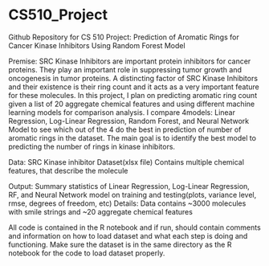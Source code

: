 # CS510_Project
Github Repository for CS 510 Project: Prediction of Aromatic Rings for Cancer Kinase Inhibitors Using Random Forest Model

Premise: SRC Kinase Inhibitors are important protein inhibitors for cancer proteins. They play an important role in suppressing tumor growth and oncogenesis in tumor proteins. A distincting factor of SRC Kinase Inhibitors and their existence is their ring count
and it acts as a very important feature for these molecules. In this project, I plan on predicting aromatic ring count given a list of 20 aggregate chemical features 
and using different machine learning models for comparison analysis. I compare 4models: Linear Regression, Log-Linear Regression, Random Forest, and Neural Network Model to see which out of the 4 do the best in prediction of number of aromatic rings in the dataset. The main goal is to identify the best model to predicting the number of rings in kinase inhibitors.  

Data: SRC Kinase inhibitor Dataset(xlsx file)
	Contains multiple chemical features, that describe the molecule

Output: Summary statistics of Linear Regression, Log-Linear Regression, RF, and Neural Network model on training and testing(plots, variance level, rmse, degrees of freedom, etc)
Details: Data contains ~3000 molecules with smile strings and ~20 aggregate chemical features

All code is contained in the R notebook and if run, should contain comments and information on how to load dataset and what each step is doing and functioning. Make sure the dataset is in the same directory as the R notebook for the code to load dataset properly. 
